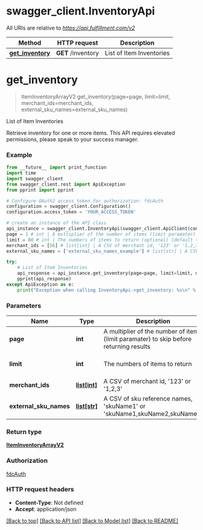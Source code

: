 # swagger_client.InventoryApi

All URIs are relative to *https://api.fulfillment.com/v2*

Method | HTTP request | Description
------------- | ------------- | -------------
[**get_inventory**](InventoryApi.md#get_inventory) | **GET** /inventory | List of Item Inventories

# **get_inventory**
> ItemInventoryArrayV2 get_inventory(page=page, limit=limit, merchant_ids=merchant_ids, external_sku_names=external_sku_names)

List of Item Inventories

Retrieve inventory for one or more items. This API requires elevated permissions, please speak to your success manager.

### Example
```python
from __future__ import print_function
import time
import swagger_client
from swagger_client.rest import ApiException
from pprint import pprint

# Configure OAuth2 access token for authorization: fdcAuth
configuration = swagger_client.Configuration()
configuration.access_token = 'YOUR_ACCESS_TOKEN'

# create an instance of the API class
api_instance = swagger_client.InventoryApi(swagger_client.ApiClient(configuration))
page = 1 # int | A multiplier of the number of items (limit paramater) to skip before returning results (optional) (default to 1)
limit = 80 # int | The numbers of items to return (optional) (default to 80)
merchant_ids = [56] # list[int] | A CSV of merchant id, '123' or '1,2,3' (optional)
external_sku_names = ['external_sku_names_example'] # list[str] | A CSV of sku reference names, 'skuName1' or 'skuName1,skuName2,skuName3' (optional)

try:
    # List of Item Inventories
    api_response = api_instance.get_inventory(page=page, limit=limit, merchant_ids=merchant_ids, external_sku_names=external_sku_names)
    pprint(api_response)
except ApiException as e:
    print("Exception when calling InventoryApi->get_inventory: %s\n" % e)
```

### Parameters

Name | Type | Description  | Notes
------------- | ------------- | ------------- | -------------
 **page** | **int**| A multiplier of the number of items (limit paramater) to skip before returning results | [optional] [default to 1]
 **limit** | **int**| The numbers of items to return | [optional] [default to 80]
 **merchant_ids** | [**list[int]**](int.md)| A CSV of merchant id, &#x27;123&#x27; or &#x27;1,2,3&#x27; | [optional] 
 **external_sku_names** | [**list[str]**](str.md)| A CSV of sku reference names, &#x27;skuName1&#x27; or &#x27;skuName1,skuName2,skuName3&#x27; | [optional] 

### Return type

[**ItemInventoryArrayV2**](ItemInventoryArrayV2.md)

### Authorization

[fdcAuth](../README.md#fdcAuth)

### HTTP request headers

 - **Content-Type**: Not defined
 - **Accept**: application/json

[[Back to top]](#) [[Back to API list]](../README.md#documentation-for-api-endpoints) [[Back to Model list]](../README.md#documentation-for-models) [[Back to README]](../README.md)

